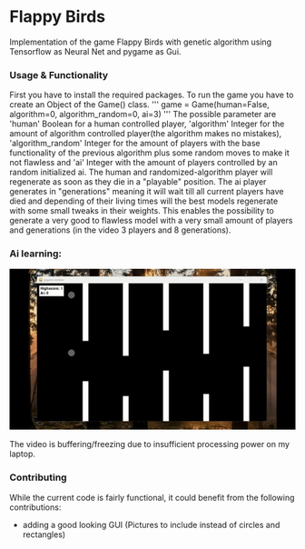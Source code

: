# Flappy Birds

Implementation of the game Flappy Birds with genetic algorithm using Tensorflow as Neural Net and pygame as Gui.

### Usage & Functionality 

First you have to install the required packages. 
To run the game you have to create an Object of the Game() class. 
'''
game = Game(human=False, algorithm=0, algorithm_random=0, ai=3)
'''
The possible parameter are 'human' Boolean for a human controlled player, 'algorithm' Integer for the amount of algorithm controlled player(the algorithm makes no mistakes), 'algorithm_random' Integer for the amount of players with the base functionality of the previous algorithm plus some random moves to make it not flawless and 'ai' Integer with the amount of players controlled by an random initialized ai. 
The human and randomized-algorithm player will regenerate as soon as they die in a "playable" position. The ai player generates in "generations" meaning it will wait till all current players have died and depending of their living times will the best models regenerate with some small tweaks in their weights. This enables the possibility to generate a very good to flawless model with a very small amount of players and generations (in the video 3 players and 8 generations). 

### Ai learning:
![Learning Ai](https://raw.githubusercontent.com/Skilsu/FlappyBirdsPygame/master/data/FlappyBirdsAi.gif)

The video is buffering/freezing due to insufficient processing power on my laptop.

### Contributing
While the current code is fairly functional, it could benefit from the following contributions:
* adding a good looking GUI (Pictures to include instead of circles and rectangles)
